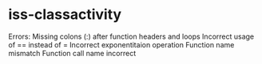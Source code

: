 # iss-classactivity

Errors:
Missing colons (:) after function headers and loops
Incorrect usage of == instead of =
Incorrect exponentitaion operation
Function name mismatch 
Function call name incorrect
